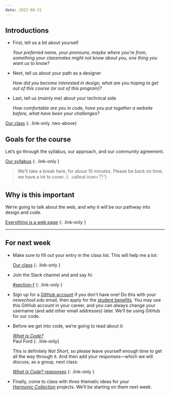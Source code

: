 ```yaml
---
date: 2022-08-31
---
```




## Introductions



* First, tell us a bit about yourself

	*Your preferred name, your pronouns, maybe where you’re from, something your classmates might not know about you, one thing you want us to know?*

* Next, tell us about your path as a designer

	*How did you become interested in design, what are you hoping to get out of this course (or out of this program)?*

* Last, tell us (mainly me) about your technical side

	*How comfortable are you in code, have you put together a website before, what have been your challenges?*



[Our class](https://docs.google.com/document/d/1ZSs6g-5BtXsunucVxWAEX7ZchaLzxI6fquEnfmmZvNQ/edit)
{: .link-only .two-above}



## Goals for the course

Let’s go through the syllabus, our approach, and our community agreement.

[Our syllabus](/syllabus)
{: .link-only }



> We’ll take a break here, for about 10 minutes. Please be back on time; we have a lot to cover.
{: .callout icon='✋'}



## Why is this important

We’re going to talk about the web, and why it will be our pathway into design and code.

[Everything is a web page](/topic/everything)
{: .link-only }



------------



## For next week

* Make sure to fill out your entry in the class list. This will help me a lot:

	[Our class](https://docs.google.com/document/d/1ZSs6g-5BtXsunucVxWAEX7ZchaLzxI6fquEnfmmZvNQ/edit)
	{: .link-only }

* Join the Slack channel and and say hi:

	[#section-f](https://core-one-interaction.slack.com/archives/C03UTLMBMDH)
	{: .link-only }

* Sign up for a [GitHub account](https://github.com/signup) if you don’t have one! Do this with your *newschool.edu* email, then apply for the [student benefits](https://education.github.com/discount_requests/student_application).
You may use this GitHub account in your career, and you can always change your username (and add other email addresses) later. We’ll be using GitHub for our code.

* Before we get into code, we’re going to read about it:

	[*What Is Code?*](https://www.bloomberg.com/graphics/2015-paul-ford-what-is-code/) \
	Paul Ford
	{: .link-only}

	This is definitely *Not Short*, so please leave yourself enough time to get all the way through it. And then add your responses—which we will discuss, as a group, next class:

	[*What Is Code?* responses](https://docs.google.com/document/d/1SMSnFKFUPO5IZlXlm7SHmbJeJ75xGvDDJeNT7CmBz9I/edit)
	{: .link-only }

* Finally, come to class with *three* thematic ideas for your [*Harmonic Collection*](/project/harmonic) projects. We’ll be starting on them next week.
